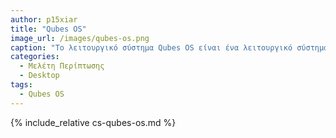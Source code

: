 ```yaml
---
author: p15xiar
title: "Qubes OS"
image_url: /images/qubes-os.png
caption: "Το λειτουργικό σύστημα Qubes OS είναι ένα λειτουργικό σύστημα που εστιάζει στην ασφάλεια και κατά την άποψή μου η μελέτη περίπτωσής του είναι ιδιαίτερα ενδιαφέρουσα μιάς και η εξέλιξή της ανάπτυξής του, η οποία συνεχίζεται, είναι απόρροια των εξελίξεων στον τομέα της ασφάλειας λογισμικών (νέες επιθέσεις ή ρήγματα ασφάλειας τα οποία παρουσιάζονται καθημερινά)."
categories:
  - Μελέτη Περίπτωσης
  - Desktop
tags:
  - Qubes OS  
---
```


{% include_relative cs-qubes-os.md %}
